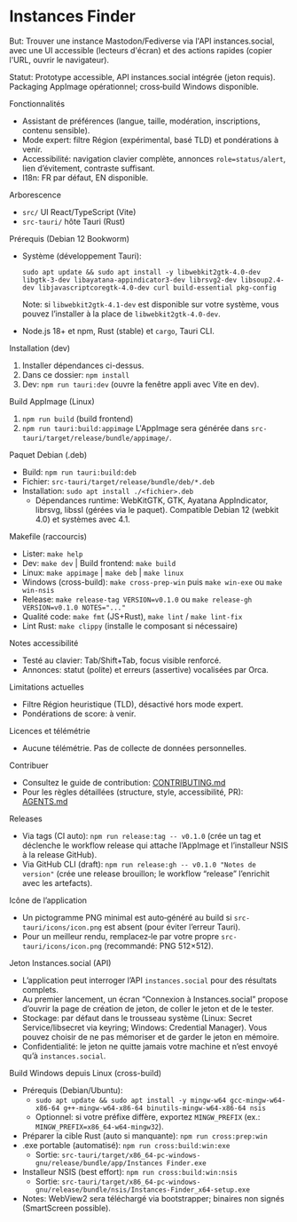 # Instances Finder

But: Trouver une instance Mastodon/Fediverse via l'API instances.social, avec une UI accessible (lecteurs d'écran) et des actions rapides (copier l'URL, ouvrir le navigateur).

Statut: Prototype accessible, API instances.social intégrée (jeton requis). Packaging AppImage opérationnel; cross‑build Windows disponible.

Fonctionnalités

- Assistant de préférences (langue, taille, modération, inscriptions, contenu sensible).
- Mode expert: filtre Région (expérimental, basé TLD) et pondérations à venir.
- Accessibilité: navigation clavier complète, annonces `role=status/alert`, lien d’évitement, contraste suffisant.
- I18n: FR par défaut, EN disponible.

Arborescence

- `src/` UI React/TypeScript (Vite)
- `src-tauri/` hôte Tauri (Rust)

Prérequis (Debian 12 Bookworm)

- Système (développement Tauri):

  `sudo apt update && sudo apt install -y libwebkit2gtk-4.0-dev libgtk-3-dev libayatana-appindicator3-dev librsvg2-dev libsoup2.4-dev libjavascriptcoregtk-4.0-dev curl build-essential pkg-config`

  Note: si `libwebkit2gtk-4.1-dev` est disponible sur votre système, vous pouvez l’installer à la place de `libwebkit2gtk-4.0-dev`.

- Node.js 18+ et npm, Rust (stable) et `cargo`, Tauri CLI.

Installation (dev)

1. Installer dépendances ci-dessus.
2. Dans ce dossier: `npm install`
3. Dev: `npm run tauri:dev` (ouvre la fenêtre appli avec Vite en dev).

Build AppImage (Linux)

1. `npm run build` (build frontend)
2. `npm run tauri:build:appimage`
   L'AppImage sera générée dans `src-tauri/target/release/bundle/appimage/`.

Paquet Debian (.deb)

- Build: `npm run tauri:build:deb`
- Fichier: `src-tauri/target/release/bundle/deb/*.deb`
- Installation: `sudo apt install ./<fichier>.deb`
  - Dépendances runtime: WebKitGTK, GTK, Ayatana AppIndicator, librsvg, libssl (gérées via le paquet). Compatible Debian 12 (webkit 4.0) et systèmes avec 4.1.

Makefile (raccourcis)

- Lister: `make help`
- Dev: `make dev` | Build frontend: `make build`
- Linux: `make appimage` | `make deb` | `make linux`
- Windows (cross-build): `make cross-prep-win` puis `make win-exe` ou `make win-nsis`
- Release: `make release-tag VERSION=v0.1.0` ou `make release-gh VERSION=v0.1.0 NOTES="..."`
- Qualité code: `make fmt` (JS+Rust), `make lint` / `make lint-fix`
- Lint Rust: `make clippy` (installe le composant si nécessaire)

Notes accessibilité

- Testé au clavier: Tab/Shift+Tab, focus visible renforcé.
- Annonces: statut (polite) et erreurs (assertive) vocalisées par Orca.

Limitations actuelles

- Filtre Région heuristique (TLD), désactivé hors mode expert.
- Pondérations de score: à venir.

Licences et télémétrie

- Aucune télémétrie. Pas de collecte de données personnelles.

Contribuer

- Consultez le guide de contribution: [CONTRIBUTING.md](./CONTRIBUTING.md)
- Pour les règles détaillées (structure, style, accessibilité, PR): [AGENTS.md](./AGENTS.md)

Releases

- Via tags (CI auto): `npm run release:tag -- v0.1.0` (crée un tag et déclenche le workflow release qui attache l’AppImage et l’installeur NSIS à la release GitHub).
- Via GitHub CLI (draft): `npm run release:gh -- v0.1.0 "Notes de version"` (crée une release brouillon; le workflow “release” l’enrichit avec les artefacts).

Icône de l’application

- Un pictogramme PNG minimal est auto‑généré au build si `src-tauri/icons/icon.png` est absent (pour éviter l’erreur Tauri).
- Pour un meilleur rendu, remplacez‑le par votre propre `src-tauri/icons/icon.png` (recommandé: PNG 512×512).

Jeton Instances.social (API)

- L’application peut interroger l’API `instances.social` pour des résultats complets.
- Au premier lancement, un écran “Connexion à Instances.social” propose d’ouvrir la page de création de jeton, de coller le jeton et de le tester.
- Stockage: par défaut dans le trousseau système (Linux: Secret Service/libsecret via keyring; Windows: Credential Manager). Vous pouvez choisir de ne pas mémoriser et de garder le jeton en mémoire.
- Confidentialité: le jeton ne quitte jamais votre machine et n’est envoyé qu’à `instances.social`.

Build Windows depuis Linux (cross-build)

- Prérequis (Debian/Ubuntu):
  - `sudo apt update && sudo apt install -y mingw-w64 gcc-mingw-w64-x86-64 g++-mingw-w64-x86-64 binutils-mingw-w64-x86-64 nsis`
  - Optionnel: si votre préfixe diffère, exportez `MINGW_PREFIX` (ex.: `MINGW_PREFIX=x86_64-w64-mingw32`).
- Préparer la cible Rust (auto si manquante): `npm run cross:prep:win`
- .exe portable (automatisé): `npm run cross:build:win:exe`
  - Sortie: `src-tauri/target/x86_64-pc-windows-gnu/release/bundle/app/Instances Finder.exe`
- Installeur NSIS (best effort): `npm run cross:build:win:nsis`
  - Sortie: `src-tauri/target/x86_64-pc-windows-gnu/release/bundle/nsis/Instances-Finder_x64-setup.exe`
- Notes: WebView2 sera téléchargé via bootstrapper; binaires non signés (SmartScreen possible).

